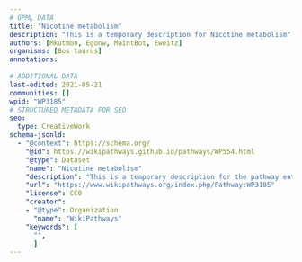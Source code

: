 ```yaml
---
# GPML DATA
title: "Nicotine metabolism"
description: "This is a temporary description for Nicotine metabolism"
authors: [Mkutmon, Egonw, MaintBot, Eweitz]
organisms: [Bos taurus]
annotations:
  
# ADDITIONAL DATA
last-edited: 2021-05-21
communities: []
wpid: "WP3185"
# STRUCTURED METADATA FOR SEO
seo:
  type: CreativeWork
schema-jsonld:
  - "@context": https://schema.org/
    "@id": https://wikipathways.github.io/pathways/WP554.html
    "@type": Dataset
    "name": "Nicotine metabolism"
    "description": "This is a temporary description for the pathway entitled: Nicotine metabolism"
    "url": "https://www.wikipathways.org/index.php/Pathway:WP3185"
    "license": CC0
    "creator":
    - "@type": Organization
      "name": "WikiPathways"
    "keywords": [
      "",
      ]
---
```

